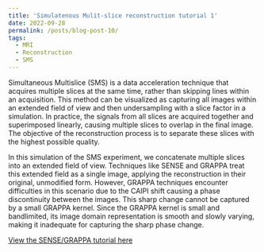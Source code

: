 ```yaml
---
title: 'Simulatenous Mulit-slice reconstruction tutorial 1'
date: 2022-09-28
permalink: /posts/blog-post-10/
tags:
  - MRI
  - Reconstruction
  - SMS
---
```



Simultaneous Multislice (SMS) is a data acceleration technique that acquires multiple slices at the same time, rather than skipping lines within an acquisition. This method can be visualized as capturing all images within an extended field of view and then undersampling with a slice factor in a simulation. In practice, the signals from all slices are acquired together and superimposed linearly, causing multiple slices to overlap in the final image. The objective of the reconstruction process is to separate these slices with the highest possible quality.

In this simulation of the SMS experiment, we concatenate multiple slices into an extended field of view. Techniques like SENSE and GRAPPA treat this extended field as a single image, applying the reconstruction in their original, unmodified form. However, GRAPPA techniques encounter difficulties in this scenario due to the CAIPI shift causing a phase discontinuity between the images. This sharp change cannot be captured by a small GRAPPA kernel. Since the GRAPPA kernel is small and bandlimited, its image domain representation is smooth and slowly varying, making it inadequate for capturing the sharp phase change.


[View the SENSE/GRAPPA tutorial here](../notebooks/SenseGrappa.html)
